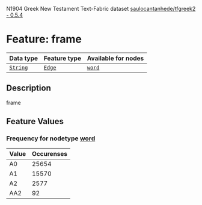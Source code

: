 N1904 Greek New Testament Text-Fabric dataset [saulocantanhede/tfgreek2 - 0.5.4](https://github.com/saulocantanhede/tfgreek2)
# Feature: frame
Data type|Feature type|Available for nodes
---|---|---
[`String`](featurebydatatype.md#string)|[`Edge`](featurebytype.md#edge)| [`word`](featurebynodetype.md#word) 
## Description
frame
## Feature Values
### Frequency for nodetype [word](featurebynodetype.md#word)
Value|Occurenses
---|---
A0|25654
A1|15570
A2|2577
AA2|92
